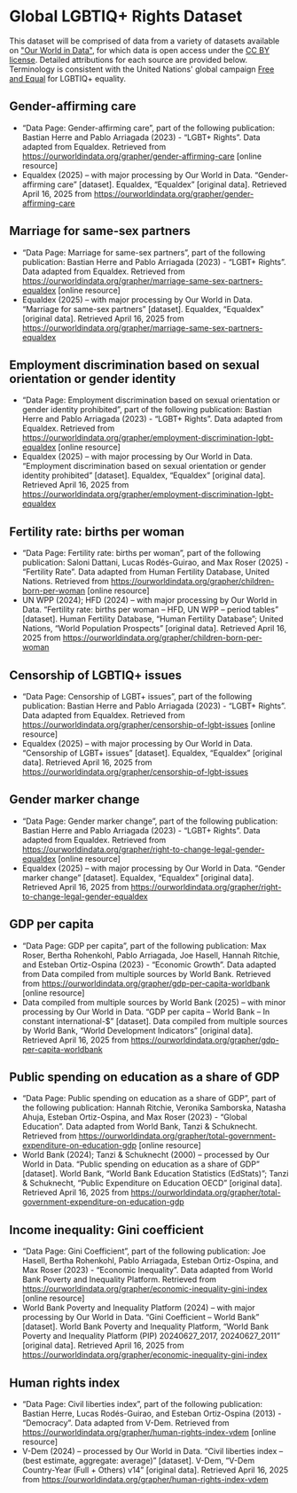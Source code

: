 # Global LGBTIQ+ Rights Dataset

This dataset will be comprised of data from a variety of datasets available on ["Our World in Data"](https://ourworldindata.org/), for which data is open access under the [CC BY license](https://creativecommons.org/licenses/by/4.0/). Detailed attributions for each source are provided below. Terminology is consistent with the United Nations' global campaign [Free and Equal](https://www.unfe.org/) for LGBTIQ+ equality. 

## Gender-affirming care

- “Data Page: Gender-affirming care”, part of the following publication: Bastian Herre and Pablo Arriagada (2023) - “LGBT+ Rights”. Data adapted from Equaldex. Retrieved from https://ourworldindata.org/grapher/gender-affirming-care [online resource]
- Equaldex (2025) – with major processing by Our World in Data. “Gender-affirming care” [dataset]. Equaldex, “Equaldex” [original data]. Retrieved April 16, 2025 from https://ourworldindata.org/grapher/gender-affirming-care

## Marriage for same-sex partners

- “Data Page: Marriage for same-sex partners”, part of the following publication: Bastian Herre and Pablo Arriagada (2023) - “LGBT+ Rights”. Data adapted from Equaldex. Retrieved from https://ourworldindata.org/grapher/marriage-same-sex-partners-equaldex [online resource]
- Equaldex (2025) – with major processing by Our World in Data. “Marriage for same-sex partners” [dataset]. Equaldex, “Equaldex” [original data]. Retrieved April 16, 2025 from https://ourworldindata.org/grapher/marriage-same-sex-partners-equaldex

## Employment discrimination based on sexual orientation or gender identity

- “Data Page: Employment discrimination based on sexual orientation or gender identity prohibited”, part of the following publication: Bastian Herre and Pablo Arriagada (2023) - “LGBT+ Rights”. Data adapted from Equaldex. Retrieved from https://ourworldindata.org/grapher/employment-discrimination-lgbt-equaldex [online resource]
- Equaldex (2025) – with major processing by Our World in Data. “Employment discrimination based on sexual orientation or gender identity prohibited” [dataset]. Equaldex, “Equaldex” [original data]. Retrieved April 16, 2025 from https://ourworldindata.org/grapher/employment-discrimination-lgbt-equaldex

## Fertility rate: births per woman

- “Data Page: Fertility rate: births per woman”, part of the following publication: Saloni Dattani, Lucas Rodés-Guirao, and Max Roser (2025) - “Fertility Rate”. Data adapted from Human Fertility Database, United Nations. Retrieved from https://ourworldindata.org/grapher/children-born-per-woman [online resource]
- UN WPP (2024); HFD (2024) – with major processing by Our World in Data. “Fertility rate: births per woman – HFD, UN WPP – period tables” [dataset]. Human Fertility Database, “Human Fertility Database”; United Nations, “World Population Prospects” [original data]. Retrieved April 16, 2025 from https://ourworldindata.org/grapher/children-born-per-woman

## Censorship of LGBTIQ+ issues

- “Data Page: Censorship of LGBT+ issues”, part of the following publication: Bastian Herre and Pablo Arriagada (2023) - “LGBT+ Rights”. Data adapted from Equaldex. Retrieved from https://ourworldindata.org/grapher/censorship-of-lgbt-issues [online resource]
- Equaldex (2025) – with major processing by Our World in Data. “Censorship of LGBT+ issues” [dataset]. Equaldex, “Equaldex” [original data]. Retrieved April 16, 2025 from https://ourworldindata.org/grapher/censorship-of-lgbt-issues

## Gender marker change

- “Data Page: Gender marker change”, part of the following publication: Bastian Herre and Pablo Arriagada (2023) - “LGBT+ Rights”. Data adapted from Equaldex. Retrieved from https://ourworldindata.org/grapher/right-to-change-legal-gender-equaldex [online resource]
- Equaldex (2025) – with major processing by Our World in Data. “Gender marker change” [dataset]. Equaldex, “Equaldex” [original data]. Retrieved April 16, 2025 from https://ourworldindata.org/grapher/right-to-change-legal-gender-equaldex

## GDP per capita

- “Data Page: GDP per capita”, part of the following publication: Max Roser, Bertha Rohenkohl, Pablo Arriagada, Joe Hasell, Hannah Ritchie, and Esteban Ortiz-Ospina (2023) - “Economic Growth”. Data adapted from Data compiled from multiple sources by World Bank. Retrieved from https://ourworldindata.org/grapher/gdp-per-capita-worldbank [online resource]
- Data compiled from multiple sources by World Bank (2025) – with minor processing by Our World in Data. “GDP per capita – World Bank – In constant international-$” [dataset]. Data compiled from multiple sources by World Bank, “World Development Indicators” [original data]. Retrieved April 16, 2025 from https://ourworldindata.org/grapher/gdp-per-capita-worldbank

## Public spending on education as a share of GDP

- “Data Page: Public spending on education as a share of GDP”, part of the following publication: Hannah Ritchie, Veronika Samborska, Natasha Ahuja, Esteban Ortiz-Ospina, and Max Roser (2023) - “Global Education”. Data adapted from World Bank, Tanzi & Schuknecht. Retrieved from https://ourworldindata.org/grapher/total-government-expenditure-on-education-gdp [online resource]
- World Bank (2024); Tanzi & Schuknecht (2000) – processed by Our World in Data. “Public spending on education as a share of GDP” [dataset]. World Bank, “World Bank Education Statistics (EdStats)”; Tanzi & Schuknecht, “Public Expenditure on Education OECD” [original data]. Retrieved April 16, 2025 from https://ourworldindata.org/grapher/total-government-expenditure-on-education-gdp

## Income inequality: Gini coefficient

- “Data Page: Gini Coefficient”, part of the following publication: Joe Hasell, Bertha Rohenkohl, Pablo Arriagada, Esteban Ortiz-Ospina, and Max Roser (2023) - “Economic Inequality”. Data adapted from World Bank Poverty and Inequality Platform. Retrieved from https://ourworldindata.org/grapher/economic-inequality-gini-index [online resource]
- World Bank Poverty and Inequality Platform (2024) – with major processing by Our World in Data. “Gini Coefficient – World Bank” [dataset]. World Bank Poverty and Inequality Platform, “World Bank Poverty and Inequality Platform (PIP) 20240627_2017, 20240627_2011” [original data]. Retrieved April 16, 2025 from https://ourworldindata.org/grapher/economic-inequality-gini-index


## Human rights index

- “Data Page: Civil liberties index”, part of the following publication: Bastian Herre, Lucas Rodés-Guirao, and Esteban Ortiz-Ospina (2013) - “Democracy”. Data adapted from V-Dem. Retrieved from https://ourworldindata.org/grapher/human-rights-index-vdem [online resource]
- V-Dem (2024) – processed by Our World in Data. “Civil liberties index – (best estimate, aggregate: average)” [dataset]. V-Dem, “V-Dem Country-Year (Full + Others) v14” [original data]. Retrieved April 16, 2025 from https://ourworldindata.org/grapher/human-rights-index-vdem
